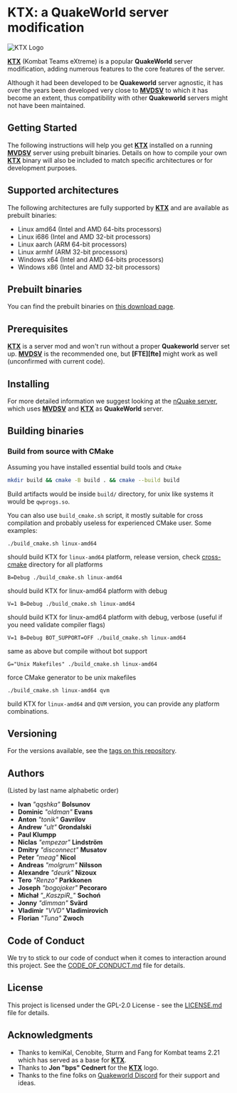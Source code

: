 # KTX: a QuakeWorld server modification
![KTX Logo](https://raw.githubusercontent.com/QW-Group/ktx/master/resources/logo/ktx.png)

**[KTX][ktx]** (Kombat Teams eXtreme) is a popular **QuakeWorld** server modification, adding numerous features to the core features of the server.

Although it had been developed to be **Quakeworld** server agnostic, it has over the years been developed very close to **[MVDSV][mvdsv]** to which it has become an extent, thus compatibility with other **Quakeworld** servers might not have been maintained.

## Getting Started

The following instructions will help you get **[KTX][ktx]** installed on a running **[MVDSV][mvdsv]** server using prebuilt binaries. Details on how to compile your own **[KTX][ktx]** binary will also be included to match specific architectures or for development purposes.

## Supported architectures

The following architectures are fully supported by **[KTX][ktx]** and are available as prebuilt binaries:
* Linux amd64 (Intel and AMD 64-bits processors)
* Linux i686 (Intel and AMD 32-bit processors)
* Linux aarch (ARM 64-bit processors)
* Linux armhf (ARM 32-bit processors)
* Windows x64 (Intel and AMD 64-bits processors)
* Windows x86 (Intel and AMD 32-bit processors)

## Prebuilt binaries

You can find the prebuilt binaries on [this download page][ktx-builds].

## Prerequisites

**[KTX][ktx]** is a server mod and won't run without a proper **Quakeworld** server set up. **[MVDSV][mvdsv]** is the recommended one, but **[FTE][fte]** might work as well (unconfirmed with current code).

## Installing

For more detailed information we suggest looking at the [nQuake server][nquake-linux], which uses **[MVDSV][mvdsv]** and **[KTX][ktx]** as **QuakeWorld** server.

## Building binaries

### Build from source with CMake

Assuming you have installed essential build tools and ``CMake``
```bash
mkdir build && cmake -B build . && cmake --build build
```
Build artifacts would be inside ``build/`` directory, for unix like systems it would be ``qwprogs.so``.

You can also use ``build_cmake.sh`` script, it mostly suitable for cross compilation
and probably useless for experienced CMake user.
Some examples:
```
./build_cmake.sh linux-amd64
```
should build KTX for ``linux-amd64`` platform, release version, check [cross-cmake](tools/cross-cmake) directory for all platforms

```
B=Debug ./build_cmake.sh linux-amd64
```
should build KTX for linux-amd64 platform with debug

```
V=1 B=Debug ./build_cmake.sh linux-amd64
```
should build KTX for linux-amd64 platform with debug, verbose (useful if you need validate compiler flags)

```
V=1 B=Debug BOT_SUPPORT=OFF ./build_cmake.sh linux-amd64
```

same as above but compile without bot support

```
G="Unix Makefiles" ./build_cmake.sh linux-amd64
```

force CMake generator to be unix makefiles

```
./build_cmake.sh linux-amd64 qvm
```

build KTX for ``linux-amd64`` and ``QVM`` version, you can provide
any platform combinations.

## Versioning

For the versions available, see the [tags on this repository][ktx-tags].

## Authors

(Listed by last name alphabetic order)

* **Ivan** *"qqshka"* **Bolsunov**
* **Dominic** *"oldman"* **Evans**
* **Anton** *"tonik"* **Gavrilov**
* **Andrew** *"ult"* **Grondalski**
* **Paul Klumpp**
* **Niclas** *"empezar"* **Lindström**
* **Dmitry** *"disconnect"* **Musatov**
* **Peter** *"meag"* **Nicol**
* **Andreas** *"molgrum"* **Nilsson**
* **Alexandre** *"deurk"* **Nizoux**
* **Tero** *"Renzo"* **Parkkonen**
* **Joseph** *"bogojoker"* **Pecoraro**
* **Michał** *"\_KaszpiR\_"* **Sochoń**
* **Jonny** *"dimman"* **Svärd**
* **Vladimir** *"VVD"* **Vladimirovich**
* **Florian** *"Tuna"* **Zwoch**

## Code of Conduct

We try to stick to our code of conduct when it comes to interaction around this project. See the [CODE_OF_CONDUCT.md](CODE_OF_CONDUCT.md) file for details.

## License

This project is licensed under the GPL-2.0 License - see the [LICENSE.md](LICENSE.md) file for details.

## Acknowledgments

* Thanks to kemiKal, Cenobite, Sturm and Fang for Kombat teams 2.21 which has served as a base for **[KTX][ktx]**.
* Thanks to **Jon "bps" Cednert** for the **[KTX][ktx]** logo.
* Thanks to the fine folks on [Quakeworld Discord][discord-qw] for their support and ideas.

[ktx]: https://github.com/QW-Group/ktx
[ktx-tags]: https://github.com/QW-Group/ktx/tags
[ktx-builds]: https://builds.quakeworld.nu/ktx
[mvdsv]: https://github.com/QW-Group/mvdsv
[nquake-linux]: https://github.com/nQuake/server-linux
[discord-qw]: http://discord.quake.world/
